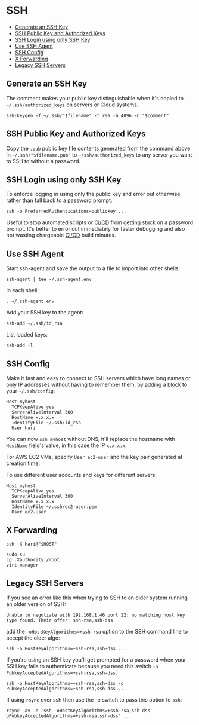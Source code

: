 # SSH

<!-- INDEX_START -->

- [Generate an SSH Key](#generate-an-ssh-key)
- [SSH Public Key and Authorized Keys](#ssh-public-key-and-authorized-keys)
- [SSH Login using only SSH Key](#ssh-login-using-only-ssh-key)
- [Use SSH Agent](#use-ssh-agent)
- [SSH Config](#ssh-config)
- [X Forwarding](#x-forwarding)
- [Legacy SSH Servers](#legacy-ssh-servers)

<!-- INDEX_END -->

## Generate an SSH Key

The comment makes your public key distinguishable
when it's copied to `~/.ssh/authorized_keys` on servers or Cloud systems.

```shell
ssh-keygen -f ~/.ssh/"$filename" -t rsa -b 4096 -C "$comment"
```

## SSH Public Key and Authorized Keys

Copy the `.pub` public key file contents generated from the command above in `~/.ssh/"$filename.pub"` to
`~/ssh/authorized_keys` to any server you want to SSH to without a password.

## SSH Login using only SSH Key

To enforce logging in using only the public key and error out otherwise rather than fall back to a password prompt.

```shell
ssh -o PreferredAuthentications=publickey ...
```

Useful to stop automated scripts or [CI/CD](cicd.md) from getting stuck on a password prompt.
It's better to error out immediately for faster debugging and also not wasting chargeable [CI/CD](cicd.md)
build minutes.

## Use SSH Agent

Start ssh-agent and save the output to a file to import into other shells:

```shell
ssh-agent | tee ~/.ssh-agent.env
```

In each shell:

```shell
. ~/.ssh-agent.env
```

Add your SSH key to the agent:

```shell
ssh-add ~/.ssh/id_rsa
```

List loaded keys:

```shell
ssh-add -l
```

## SSH Config

Make it fast and easy
to connect to SSH servers which have long names or only IP addresses without having to remember them,
by adding a block to your `~/.ssh/config`:

```sshconfig
Host myhost
  TCPKeepAlive yes
  ServerAliveInterval 300
  HostName x.x.x.x
  IdentityFile ~/.ssh/id_rsa
  User hari
```

You can now `ssh myhost` without DNS, it'll replace the hostname with `HostName` field's value,
in this case the IP `x.x.x.x`.

For AWS EC2 VMs, specify `User ec2-user` and the key pair generated at creation time.

To use different user accounts and keys for different servers:

```sshconfig
Host myhost
  TCPKeepAlive yes
  ServerAliveInterval 300
  HostName x.x.x.x
  IdentityFile ~/.ssh/ec2-user.pem
  User ec2-user
```

## X Forwarding

```shell
ssh -X hari@"$HOST"
```

```shell
sudo su
cp .Xauthority /root
virt-manager
```

## Legacy SSH Servers

If you see an error like this when trying to SSH to an older system running an older version of SSH:

```text
Unable to negotiate with 192.168.1.46 port 22: no matching host key type found. Their offer: ssh-rsa,ssh-dss
```

add the `-oHostKeyAlgorithms=+ssh-rsa` option to the SSH command line to accept the older algo:

```shell
ssh -o HostKeyAlgorithms=+ssh-rsa,ssh-dss ...
```

If you're using an SSH key you'll get prompted for a password when your SSH key fails to authenticate because you need
this switch `-o PubkeyAcceptedAlgorithms=+ssh-rsa,ssh-dss`:

```shell
ssh -o HostKeyAlgorithms=+ssh-rsa,ssh-dss -o PubkeyAcceptedAlgorithms=+ssh-rsa,ssh-dss ...
```

If using `rsync` over ssh then use the -e switch to pass this option to `ssh`:

```shell
rsync -av -e 'ssh -oHostKeyAlgorithms=+ssh-rsa,ssh-dss -oPubkeyAcceptedAlgorithms=+ssh-rsa,ssh-dss' ...
```
